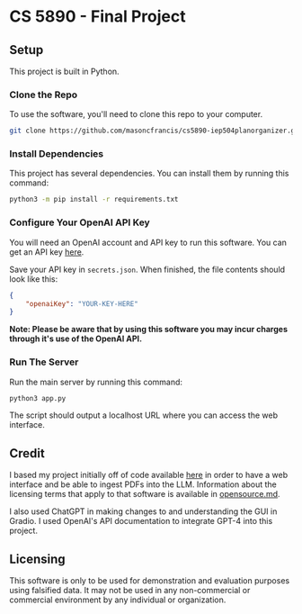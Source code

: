 # CS 5890 - Final Project

## Setup

This project is built in Python. 

### Clone the Repo

To use the software, you'll need to clone this repo to your computer. 

```bash
git clone https://github.com/masoncfrancis/cs5890-iep504planorganizer.git
```

### Install Dependencies

This project has several dependencies. You can install them by running this command:

```bash
python3 -m pip install -r requirements.txt
```

### Configure Your OpenAI API Key

You will need an OpenAI account and API key to run this software. You can get an API key [here](https://platform.openai.com/api-keys).

Save your API key in `secrets.json`. When finished, the file contents should look like this:

```json
{
    "openaiKey": "YOUR-KEY-HERE"
}
```

**Note: Please be aware that by using this software you may incur charges through it's use of the OpenAI API.**

### Run The Server

Run the main server by running this command:

```bash
python3 app.py
```

The script should output a localhost URL where you can access the web interface. 


## Credit

I based my project initially off of code available [here](https://github.com/sunilkumardash9/Pdf-GPT) in 
order to have a web interface and be able to ingest PDFs into the LLM. Information about the licensing
terms that apply to that software is available in [opensource.md](opensource.md).

I also used ChatGPT in making changes to and understanding the GUI in Gradio. I used OpenAI's API documentation
to integrate GPT-4 into this project. 

## Licensing

This software is only to be used for demonstration and evaluation purposes using falsified data. It may not be used 
in any non-commercial or commercial environment by any individual or organization.
